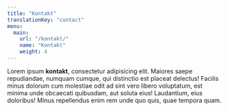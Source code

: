 ```yaml
---
title: "Kontakt"
translationKey: "contact"
menu:
  main:
    url: "/kontakt/"
    name: "Kontakt"
    weight: 4
---
```

Lorem ipsum **kontakt**, consectetur adipisicing elit. Maiores saepe repudiandae, numquam cumque, qui distinctio est placeat delectus! Facilis minus dolorum cum molestiae odit ad sint vero libero voluptatum, est minima unde obcaecati quibusdam, aut soluta eius! Laudantium, eius doloribus! Minus repellendus enim rem unde quo quis, quae tempora quam.